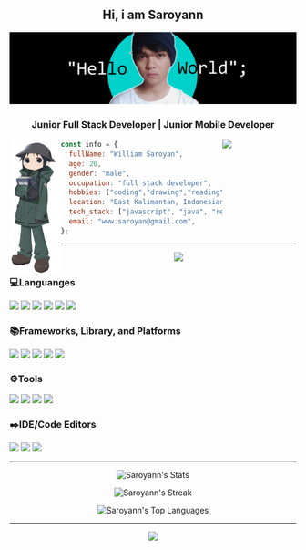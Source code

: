 <div align="center">
<h2>Hi, i am Saroyann</h2>
</div>


<img src="https://raw.githubusercontent.com/Saroyann/Saroyann/main/img/buat%20readme.jpg">
<div align="center">
  <h3>Junior Full Stack Developer | Junior Mobile Developer</h3>
</div>
<img width="90px" align="left" src="https://raw.githubusercontent.com/Saroyann/Saroyann/main/img/Annotation_2023-08-11_083342-removebg-preview.png">
<img width="130px" align="right" src="https://o.remove.bg/downloads/9fdf5530-5632-4caf-89c7-692e5d88b372/Annotation_2023-08-10_212621-removebg-preview.png">

```javascript
const info = {
  fullName: "William Saroyan",
  age: 20,
  gender: "male",
  occupation: "full stack developer",
  hobbies: ["coding","drawing","reading"],
  location: "East Kalimantan, Indonesian",
  tech_stack: ["javascript", "java", "reactjs", "kotlin", "PHP", "laravel", "tailwindcss", "bootstrap", "html5"," css3"],
  email: "www.saroyan@gmail.com",
};
```
---
<div align="center">
<img width="250px" src="https://media.tenor.com/tP6dRgAB2dIAAAAC/son.gif">
</div>
<h3>💻Languanges</h3>
<p float="left">
  <img src="https://img.shields.io/badge/html5-%23E34F26.svg?style=for-the-badge&logo=html5&logoColor=white">
  <img src="https://img.shields.io/badge/css3-%231572B6.svg?style=for-the-badge&logo=css3&logoColor=white">
  <img src="https://img.shields.io/badge/javascript-%23323330.svg?style=for-the-badge&logo=javascript&logoColor=%23F7DF1E">
  <img src="https://img.shields.io/badge/java-%23ED8B00.svg?style=for-the-badge&logo=openjdk&logoColor=white">
  <img src="https://img.shields.io/badge/php-%23777BB4.svg?style=for-the-badge&logo=php&logoColor=white">
  <img src="https://img.shields.io/badge/kotlin-%237F52FF.svg?style=for-the-badge&logo=kotlin&logoColor=white">
</p>
<h3>📚Frameworks, Library, and Platforms</h3>
<p float="left">
  <img src="https://img.shields.io/badge/bootstrap-%238511FA.svg?style=for-the-badge&logo=bootstrap&logoColor=white">
  <img src="https://img.shields.io/badge/tailwindcss-%2338B2AC.svg?style=for-the-badge&logo=tailwind-css&logoColor=white">
  <img src="https://img.shields.io/badge/react-%2320232a.svg?style=for-the-badge&logo=react&logoColor=%2361DAFB">
  <img src="https://img.shields.io/badge/laravel-%23FF2D20.svg?style=for-the-badge&logo=laravel&logoColor=white">
  <img src="https://img.shields.io/badge/spring-%236DB33F.svg?style=for-the-badge&logo=spring&logoColor=white">
</p>
<h3>⚙️Tools</h3>
<p float="left">
  <img src="https://img.shields.io/badge/Windows-0078D6?style=for-the-badge&logo=windows&logoColor=white">
  <img src="https://img.shields.io/badge/git-%23F05033.svg?style=for-the-badge&logo=git&logoColor=white">
  <img src="https://img.shields.io/badge/github-%23121011.svg?style=for-the-badge&logo=github&logoColor=white">
  <img src="https://img.shields.io/badge/docker-%230db7ed.svg?style=for-the-badge&logo=docker&logoColor=white">
</p>
<h3>✒️IDE/Code Editors</h3>
<p float="left">
  <img src="https://img.shields.io/badge/Visual%20Studio%20Code-0078d7.svg?style=for-the-badge&logo=visual-studio-code&logoColor=white">
  <img src="https://img.shields.io/badge/IntelliJIDEA-000000.svg?style=for-the-badge&logo=intellij-idea&logoColor=white">
  <img src="https://img.shields.io/badge/Android%20Studio-3DDC84.svg?style=for-the-badge&logo=android-studio&logoColor=white">
</p>

---

<div align="center">
  
![Saroyann's Stats](https://github-readme-stats.vercel.app/api?username=Saroyann&theme=monokai&show_icons=true&hide_border=false&count_private=true)

![Saroyann's Streak](https://github-readme-streak-stats.herokuapp.com/?user=Saroyann&theme=monokai&hide_border=false)

![Saroyann's Top Languages](https://github-readme-stats.vercel.app/api/top-langs/?username=Saroyann&theme=monokai&show_icons=true&hide_border=false&layout=compact)

</div> 

---

<div align="center">
<img src="https://media.tenor.com/wGX3dI_kRUQAAAAC/girls-last-tour.gif">
</div>
 




